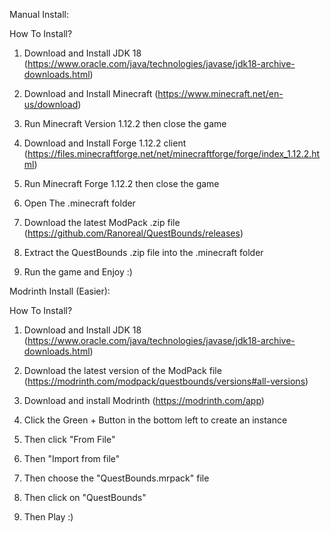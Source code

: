 Manual Install:

How To Install?

1. Download and Install JDK 18 (https://www.oracle.com/java/technologies/javase/jdk18-archive-downloads.html)

2. Download and Install Minecraft (https://www.minecraft.net/en-us/download)

3. Run Minecraft Version 1.12.2 then close the game

4. Download and Install Forge 1.12.2 client (https://files.minecraftforge.net/net/minecraftforge/forge/index_1.12.2.html)

5. Run Minecraft Forge 1.12.2 then close the game

6. Open The .minecraft folder

7. Download the latest ModPack .zip file (https://github.com/Ranoreal/QuestBounds/releases)

8. Extract the QuestBounds .zip file into the .minecraft folder

9. Run the game and Enjoy :)



Modrinth Install (Easier):

How To Install?

1. Download and Install JDK 18 (https://www.oracle.com/java/technologies/javase/jdk18-archive-downloads.html)

2. Download the latest version of the ModPack file (https://modrinth.com/modpack/questbounds/versions#all-versions)

3. Download and install Modrinth (https://modrinth.com/app)

4. Click the Green + Button in the bottom left to create an instance

5. Then click "From File"

6. Then "Import from file"

7. Then choose the "QuestBounds.mrpack" file

8. Then click on "QuestBounds"

9. Then Play :)
